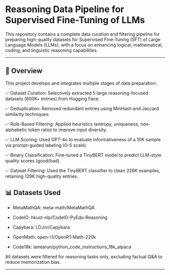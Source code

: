 # Reasoning Data Pipeline for Supervised Fine-Tuning of LLMs
This repository contains a complete data curation and filtering pipeline for preparing high-quality datasets for Supervised Fine-Tuning (SFT) of Large Language Models (LLMs), with a focus on enhancing logical, mathematical, coding, and linguistic reasoning capabilities.

----

## 🚀 Overview

This project develops and integrates multiple stages of data preparation:

✅ Dataset Curation: Selectively extracted 5 large reasoning-focused datasets (600K+ entries) from Hugging Face.

✅ Deduplication: Removed redundant entries using MinHash and Jaccard similarity techniques.

✅ Rule-Based Filtering: Applied heuristics (entropy, uniqueness, non-alphabetic token ratio) to improve input diversity.

✅ LLM Scoring: Used GPT-4o to evaluate informativeness of a 10K sample via prompt-guided labeling (0–5 scale).

✅ Binary Classification: Fine-tuned a TinyBERT model to predict LLM-style quality scores (good/bad).

✅ Dataset Filtering: Used the TinyBERT classifier to clean 226K examples, retaining 129K high-quality entries.



## 📊 Datasets Used

- MetaMathQA: meta-math/MetaMathQA

- CodeIO: hkust-nlp/CodeIO-PyEdu-Reasoning

- Capybara: LDJnr/Capybara

- OpenMath: open-r1/OpenR1-Math-220k

- Code18k: iamtarun/python_code_instructions_18k_alpaca

All datasets were filtered for reasoning tasks only, excluding factual Q&A to reduce memorization bias.

----

